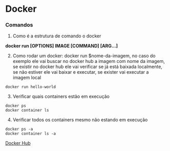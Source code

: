 # Docker

### Comandos

1. Como é a estrutura de comando o docker

**docker run [OPTIONS] IMAGE [COMMAND] [ARG...]**

2. Como rodar um docker: docker run $nome-da-imagem, no caso do exemplo ele vai buscar no docker hub a imagem com nome da imagem, se existir no docker hub ele vai verificar se já está baixada localmente, se não estiver ele vai baixar e executar, se exister vai executar a imagem local

```shell
docker run hello-world
```

3. Verificar quais containers estão em execução
```shell
docker ps
docker container ls
```

4. Verificar todos os containers mesmo não estando em execução
```shell
docker ps -a
docker container ls -a
```

[Docker Hub]('https://hub.docker.com/')